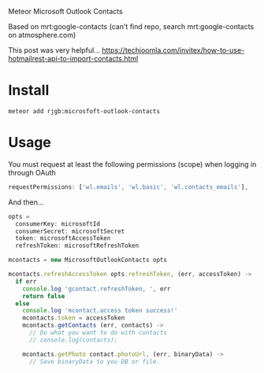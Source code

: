 Meteor Microsoft Outlook Contacts

Based on mrt:google-contacts (can't find repo, search mrt:google-contacts on atmosphere.com)

This post was very helpful...
https://techjoomla.com/invitex/how-to-use-hotmailrest-api-to-import-contacts.html

# Install

    meteor add rjgb:microsfoft-outlook-contacts

# Usage

You must request at least the following permissions (scope) when logging in through OAuth
```javascript
requestPermissions: ['wl.emails', 'wl.basic', 'wl.contacts_emails'],
```

And then...
  
```javascript
opts =
  consumerKey: microsoftId
  consumerSecret: microsoftSecret
  token: microsoftAccessToken
  refreshToken: microsoftRefreshToken

mcontacts = new MicrosoftOutlookContacts opts

mcontacts.refreshAccessToken opts.refreshToken, (err, accessToken) ->
  if err
    console.log 'gcontact.refreshToken, ', err
    return false
  else
    console.log 'mcontact.access token success!'
    mcontacts.token = accessToken
    mcontacts.getContacts (err, contacts) ->
      // Do what you want to do with contacts
      // console.log(contacts);

    mcontacts.getPhoto contact.photoUrl, (err, binaryData) ->
      // Save binaryData to you DB or file.
```